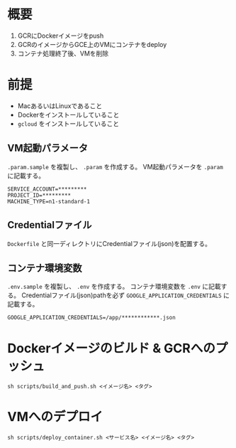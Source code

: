 
# 概要

1. GCRにDockerイメージをpush
1. GCRのイメージからGCE上のVMにコンテナをdeploy
1. コンテナ処理終了後、VMを削除

# 前提

- MacあるいはLinuxであること
- Dockerをインストールしていること
- `gcloud` をインストールしていること

## VM起動パラメータ
`.param.sample` を複製し、 `.param` を作成する。
VM起動パラメータを `.param` に記載する。

```
SERVICE_ACCOUNT=*********
PROJECT_ID=*********
MACHINE_TYPE=n1-standard-1
```

## Credentialファイル
`Dockerfile` と同一ディレクトリにCredentialファイル(json)を配置する。

## コンテナ環境変数
`.env.sample` を複製し、 `.env` を作成する。
コンテナ環境変数を `.env` に記載する。
Credentialファイル(json)pathを必ず `GOOGLE_APPLICATION_CREDENTIALS` に記載する。

```
GOOGLE_APPLICATION_CREDENTIALS=/app/************.json
```

# Dockerイメージのビルド & GCRへのプッシュ

```
sh scripts/build_and_push.sh <イメージ名> <タグ>
```

# VMへのデプロイ

```
sh scripts/deploy_container.sh <サービス名> <イメージ名> <タグ>
```